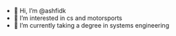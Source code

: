 - 👋 Hi, I’m @ashfidk
- 👀 I’m interested in cs and motorsports
- 🌱 I’m currently taking a degree in systems engineering 

<!---
ashfidk/ashfidk is a ✨ special ✨ repository because its `README.md` (this file) appears on your GitHub profile.
You can click the Preview link to take a look at your changes.
--->
